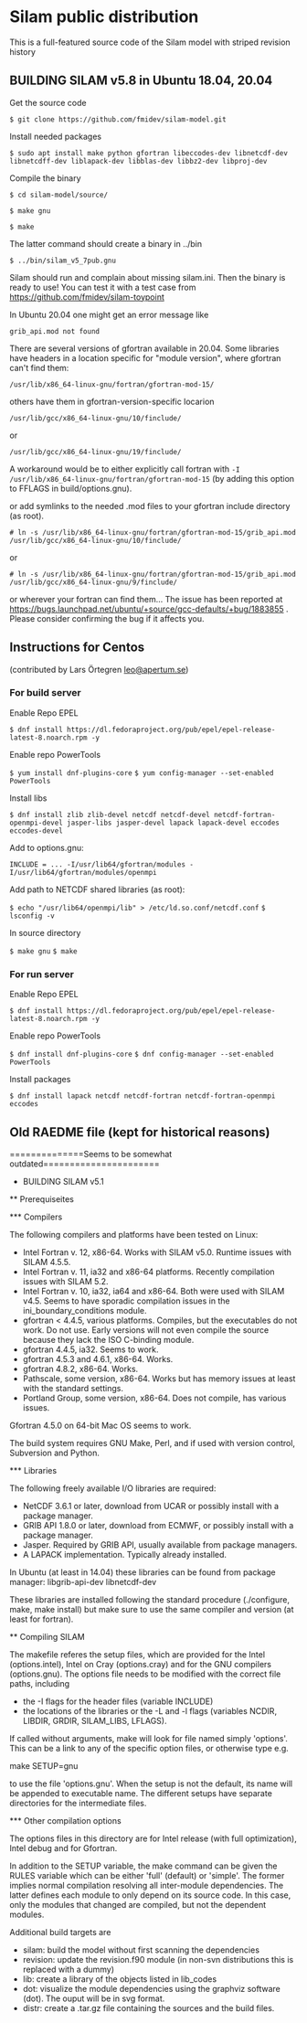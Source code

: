 # Silam public distribution 

This is a full-featured source code of the Silam model
with striped revision history

## BUILDING SILAM v5.8 in Ubuntu 18.04, 20.04

Get the source code

`$ git clone https://github.com/fmidev/silam-model.git`

Install needed packages

`$ sudo apt install make python gfortran libeccodes-dev libnetcdf-dev libnetcdff-dev liblapack-dev libblas-dev libbz2-dev libproj-dev`

Compile the binary

`$ cd silam-model/source/`

`$ make gnu`

`$ make`

The latter command should create a binary in ../bin

`$ ../bin/silam_v5_7pub.gnu`

Silam should run and complain about missing silam.ini.
Then the binary is ready to use! You can test it with a test case from
https://github.com/fmidev/silam-toypoint

In Ubuntu 20.04 one might get an error message like

`grib_api.mod not found`

There are several versions of gfortran available in 20.04. Some libraries
have headers in a location specific for "module version", where gfortran can't find them:

`/usr/lib/x86_64-linux-gnu/fortran/gfortran-mod-15/`

others have them in gfortran-version-specific locarion

`/usr/lib/gcc/x86_64-linux-gnu/10/finclude/`

or 

`/usr/lib/gcc/x86_64-linux-gnu/19/finclude/`

A workaround would be to either explicitly call fortran with `-I
/usr/lib/x86_64-linux-gnu/fortran/gfortran-mod-15` (by adding this option to
FFLAGS  in build/options.gnu).

or add symlinks to the needed .mod files to your gfortran include
directory (as root).

`# ln -s /usr/lib/x86_64-linux-gnu/fortran/gfortran-mod-15/grib_api.mod /usr/lib/gcc/x86_64-linux-gnu/10/finclude/`

or

`# ln -s /usr/lib/x86_64-linux-gnu/fortran/gfortran-mod-15/grib_api.mod /usr/lib/gcc/x86_64-linux-gnu/9/finclude/`

or wherever your fortran can find them...
The issue has been reported at
https://bugs.launchpad.net/ubuntu/+source/gcc-defaults/+bug/1883855 .
Please consider confirming the bug if it affects you.





## Instructions for Centos

(contributed by Lars Örtegren <leo@apertum.se>)

### For build server

Enable Repo EPEL

`$ dnf install https://dl.fedoraproject.org/pub/epel/epel-release-latest-8.noarch.rpm -y`

Enable repo PowerTools

`$ yum install dnf-plugins-core`
`$ yum config-manager --set-enabled PowerTools`

Install libs

`$ dnf install zlib zlib-devel netcdf netcdf-devel netcdf-fortran-openmpi-devel jasper-libs jasper-devel lapack lapack-devel eccodes eccodes-devel`

Add to options.gnu:

`INCLUDE = ... -I/usr/lib64/gfortran/modules -I/usr/lib64/gfortran/modules/openmpi`

Add path to NETCDF shared libraries (as root):

`$ echo "/usr/lib64/openmpi/lib" > /etc/ld.so.conf/netcdf.conf`
`$ lsconfig -v`


In source directory

`$ make gnu`
`$ make`

### For run server 

Enable Repo EPEL

`$ dnf install https://dl.fedoraproject.org/pub/epel/epel-release-latest-8.noarch.rpm -y`

Enable repo PowerTools

`$ dnf install dnf-plugins-core`
`$ dnf config-manager --set-enabled PowerTools`

Install packages

`$ dnf install lapack netcdf netcdf-fortran netcdf-fortran-openmpi eccodes`





## Old RAEDME file (kept for historical reasons)

==============Seems to be somewhat outdated======================
* BUILDING SILAM v5.1
 
** Prerequiseites

*** Compilers
    
The following compilers and platforms have been tested on Linux:
- Intel Fortran v. 12, x86-64. Works with SILAM v5.0. Runtime issues 
  with SILAM 4.5.5.
- Intel Fortran v. 11, ia32 and x86-64 platforms. Recently compilation 
  issues with SILAM 5.2.
- Intel Fortran v. 10, ia32, ia64 and x86-64. Both were used with SILAM
  v4.5. Seems to have sporadic compilation issues in the
  ini_boundary_conditions module.
- gfortran < 4.4.5, various platforms. Compiles, but the executables
  do not work. Do not use. Early versions will not even compile the source
  because they lack the ISO C-binding module.
- gfortran 4.4.5, ia32. Seems to work.
- gfortran 4.5.3 and 4.6.1, x86-64. Works.
- gfortran 4.8.2, x86-64. Works.
- Pathscale, some version, x86-64. Works but has memory issues at least
  with the standard settings.
- Portland Group, some version, x86-64. Does not compile, has various issues.

Gfortran 4.5.0 on 64-bit Mac OS seems to work.

The build system requires GNU Make, Perl, and if used with version
control, Subversion and Python.

*** Libraries

The following freely available I/O libraries are required:
- NetCDF 3.6.1 or later, download from UCAR or possibly install with a
  package manager.
- GRIB API 1.8.0 or later, download from ECMWF, or possibly install with a
  package manager.
- Jasper. Required by GRIB API, usually available from package
  managers.
- A LAPACK implementation. Typically already installed.

In Ubuntu (at least in 14.04) these libraries can be found from package manager:
libgrib-api-dev libnetcdf-dev 

These libraries are installed following the standard procedure
(./configure, make, make install) but make sure to use the same
compiler and version (at least for fortran).

** Compiling SILAM

The makefile referes the setup files, which are provided for the Intel
(options.intel), Intel on Cray (options.cray) and for the GNU
compilers (options.gnu). The options file needs to be modified with
the correct file paths, including
- the -I flags for the header files (variable INCLUDE)
- the locations of the libraries or the -L and -l flags (variables
  NCDIR, LIBDIR, GRDIR, SILAM_LIBS, LFLAGS).

If called without arguments, make will look for file named simply
'options'. This can be a link to any of the specific option
files, or otherwise type e.g.

make SETUP=gnu

to use the file 'options.gnu'. When the setup is not the default, its
name will be appended to executable name. The different setups have
separate directories for the intermediate files.

*** Other compilation options

The options files in this directory are for Intel release (with
full optimization), Intel debug and for Gfortran. 

In addition to the SETUP variable, the make command can be given the
RULES variable which can be either 'full' (default) or 'simple'. The
former implies normal compilation resolving all inter-module
dependencies. The latter defines each module to only depend on its
source code. In this case, only the modules that changed are compiled,
but not the dependent modules. 

Additional build targets are 
- silam: build the model without first scanning the dependencies
- revision: update the revision.f90 module (in non-svn distributions
  this is replaced with a dummy)
- lib: create a library of the objects listed in lib_codes
- dot: visualize the module dependencies using the graphviz software
  (dot). The ouput will be in svg format.
- distr: create a .tar.gz file containing the sources and the build
  files.



  
